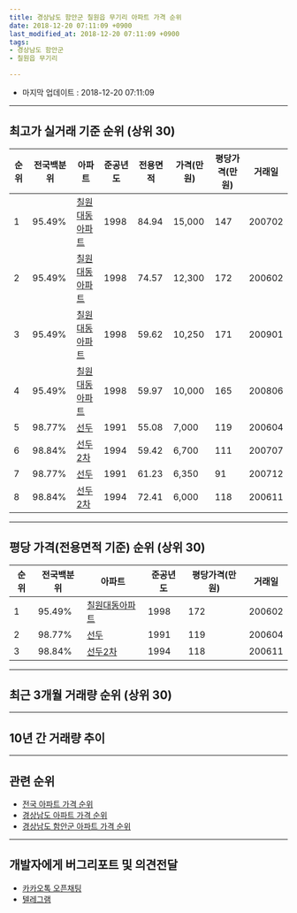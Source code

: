 ```yaml
---
title: 경상남도 함안군 칠원읍 무기리 아파트 가격 순위
date: 2018-12-20 07:11:09 +0900
last_modified_at: 2018-12-20 07:11:09 +0900
tags:
- 경상남도 함안군
- 칠원읍 무기리

---
```


* 마지막 업데이트 : 2018-12-20 07:11:09

---

## 최고가 실거래 기준 순위 (상위 30)


|순위|전국백분위|아파트|준공년도|전용면적|가격(만원)|평당가격(만원)|거래일|
|---|---|---|---|---|---|---|---|
|1|95.49%|[칠원대동아파트](https://search.naver.com/search.naver?query=%EA%B2%BD%EC%83%81%EB%82%A8%EB%8F%84+%ED%95%A8%EC%95%88%EA%B5%B0+%EC%B9%A0%EC%9B%90%EC%9D%8D+%EB%AC%B4%EA%B8%B0%EB%A6%AC+%EC%B9%A0%EC%9B%90%EB%8C%80%EB%8F%99%EC%95%84%ED%8C%8C%ED%8A%B8)|1998|84.94|15,000|147|200702|
|2|95.49%|[칠원대동아파트](https://search.naver.com/search.naver?query=%EA%B2%BD%EC%83%81%EB%82%A8%EB%8F%84+%ED%95%A8%EC%95%88%EA%B5%B0+%EC%B9%A0%EC%9B%90%EC%9D%8D+%EB%AC%B4%EA%B8%B0%EB%A6%AC+%EC%B9%A0%EC%9B%90%EB%8C%80%EB%8F%99%EC%95%84%ED%8C%8C%ED%8A%B8)|1998|74.57|12,300|172|200602|
|3|95.49%|[칠원대동아파트](https://search.naver.com/search.naver?query=%EA%B2%BD%EC%83%81%EB%82%A8%EB%8F%84+%ED%95%A8%EC%95%88%EA%B5%B0+%EC%B9%A0%EC%9B%90%EC%9D%8D+%EB%AC%B4%EA%B8%B0%EB%A6%AC+%EC%B9%A0%EC%9B%90%EB%8C%80%EB%8F%99%EC%95%84%ED%8C%8C%ED%8A%B8)|1998|59.62|10,250|171|200901|
|4|95.49%|[칠원대동아파트](https://search.naver.com/search.naver?query=%EA%B2%BD%EC%83%81%EB%82%A8%EB%8F%84+%ED%95%A8%EC%95%88%EA%B5%B0+%EC%B9%A0%EC%9B%90%EC%9D%8D+%EB%AC%B4%EA%B8%B0%EB%A6%AC+%EC%B9%A0%EC%9B%90%EB%8C%80%EB%8F%99%EC%95%84%ED%8C%8C%ED%8A%B8)|1998|59.97|10,000|165|200806|
|5|98.77%|[선두](https://search.naver.com/search.naver?query=%EA%B2%BD%EC%83%81%EB%82%A8%EB%8F%84+%ED%95%A8%EC%95%88%EA%B5%B0+%EC%B9%A0%EC%9B%90%EC%9D%8D+%EB%AC%B4%EA%B8%B0%EB%A6%AC+%EC%84%A0%EB%91%90)|1991|55.08|7,000|119|200604|
|6|98.84%|[선두2차](https://search.naver.com/search.naver?query=%EA%B2%BD%EC%83%81%EB%82%A8%EB%8F%84+%ED%95%A8%EC%95%88%EA%B5%B0+%EC%B9%A0%EC%9B%90%EC%9D%8D+%EB%AC%B4%EA%B8%B0%EB%A6%AC+%EC%84%A0%EB%91%902%EC%B0%A8)|1994|59.42|6,700|111|200707|
|7|98.77%|[선두](https://search.naver.com/search.naver?query=%EA%B2%BD%EC%83%81%EB%82%A8%EB%8F%84+%ED%95%A8%EC%95%88%EA%B5%B0+%EC%B9%A0%EC%9B%90%EC%9D%8D+%EB%AC%B4%EA%B8%B0%EB%A6%AC+%EC%84%A0%EB%91%90)|1991|61.23|6,350|91|200712|
|8|98.84%|[선두2차](https://search.naver.com/search.naver?query=%EA%B2%BD%EC%83%81%EB%82%A8%EB%8F%84+%ED%95%A8%EC%95%88%EA%B5%B0+%EC%B9%A0%EC%9B%90%EC%9D%8D+%EB%AC%B4%EA%B8%B0%EB%A6%AC+%EC%84%A0%EB%91%902%EC%B0%A8)|1994|72.41|6,000|118|200611|


---

## 평당 가격(전용면적 기준) 순위 (상위 30)


|순위|전국백분위|아파트|준공년도|평당가격(만원)|거래일|
|---|---|---|---|---|---|
|1|95.49%|[칠원대동아파트](https://search.naver.com/search.naver?query=%EA%B2%BD%EC%83%81%EB%82%A8%EB%8F%84+%ED%95%A8%EC%95%88%EA%B5%B0+%EC%B9%A0%EC%9B%90%EC%9D%8D+%EB%AC%B4%EA%B8%B0%EB%A6%AC+%EC%B9%A0%EC%9B%90%EB%8C%80%EB%8F%99%EC%95%84%ED%8C%8C%ED%8A%B8)|1998|172|200602|
|2|98.77%|[선두](https://search.naver.com/search.naver?query=%EA%B2%BD%EC%83%81%EB%82%A8%EB%8F%84+%ED%95%A8%EC%95%88%EA%B5%B0+%EC%B9%A0%EC%9B%90%EC%9D%8D+%EB%AC%B4%EA%B8%B0%EB%A6%AC+%EC%84%A0%EB%91%90)|1991|119|200604|
|3|98.84%|[선두2차](https://search.naver.com/search.naver?query=%EA%B2%BD%EC%83%81%EB%82%A8%EB%8F%84+%ED%95%A8%EC%95%88%EA%B5%B0+%EC%B9%A0%EC%9B%90%EC%9D%8D+%EB%AC%B4%EA%B8%B0%EB%A6%AC+%EC%84%A0%EB%91%902%EC%B0%A8)|1994|118|200611|


---

## 최근 3개월 거래량 순위 (상위 30)


<div style="width:100%;">
    <canvas id="deal_count_ranking" height="250"></canvas>
</div>


<script>
new Chart(document.getElementById("deal_count_ranking"), {
    type: 'horizontalBar',
    data: {
        labels: ['칠원대동아파트', '선두2차', '선두'],
        datasets: [{
            label: '실거래 수',
            data: [2, 1, 1],
            borderColor: "rgba(255, 0, 128, 1)",
            backgroundColor: "rgba(255, 0, 128, 0.5)",
            fill: false,
        }]
    },
    options: {
        responsive: true,
        title: {
            display: true,
            text: '최근 3개월 거래량 순위'
        },
        tooltips: {
            mode: 'index',
            intersect: false,
            callbacks: {
                title: function(tooltipItems, data) {
                    return "실거래 수:";
                },
                label: function(tooltipItem, data) {
                    return data.labels[tooltipItem.index] + ": " + tooltipItem.xLabel;
                }
            }
        },
        hover: {
            mode: 'nearest',
            intersect: true
        },
        scales: {
            xAxes: [{
                display: true,
                scaleLabel: {
                    display: true,
                    labelString: '실거래 수'
                },
                ticks: {
                    suggestedMin: 0,
                }
            }],
            yAxes: [{
                display: true,
                ticks: {
                    autoSkip: false,
                    callback: function(value, index, values) {
                        if (value.length > 15)
                            return value.substr(0, 13) + "...";
                        else
                            return value;
                    }
                },
                scaleLabel: {
                    display: false,
                }
            }]
        }
    }
});

</script>


---

## 10년 간 거래량 추이


<div style="width:100%;">
    <canvas id="deal_progress" height="250"></canvas>
</div>

<script>
new Chart(document.getElementById("deal_progress"), {
    type: 'line',
    data: {
        labels: ['200812','200901','200902','200903','200904','200905','200906','200907','200908','200909','200910','200911','200912','201001','201002','201003','201004','201005','201006','201007','201008','201009','201010','201011','201012','201101','201102','201103','201104','201105','201106','201107','201108','201109','201110','201111','201112','201201','201202','201203','201204','201205','201206','201207','201208','201209','201210','201211','201212','201301','201302','201303','201304','201305','201306','201307','201308','201309','201310','201311','201312','201401','201402','201403','201404','201405','201406','201407','201408','201409','201410','201411','201412','201501','201502','201503','201504','201505','201506','201507','201508','201509','201510','201511','201512','201601','201602','201603','201604','201605','201606','201607','201608','201609','201610','201611','201612','201701','201702','201703','201704','201705','201706','201707','201708','201709','201710','201711','201712','201801','201802','201803','201804','201805','201806','201807','201808','201809','201810','201811','201812'],
        datasets: [{
            label: '실거래 수',
            pointRadius: 1,
            data: [3, 1, 8, 3, 7, 5, 6, 3, 0, 6, 7, 4, 4, 6, 1, 9, 5, 4, 1, 5, 5, 5, 2, 10, 6, 4, 10, 7, 7, 7, 5, 6, 5, 7, 1, 5, 5, 0, 2, 0, 3, 1, 0, 3, 1, 0, 0, 3, 4, 1, 0, 2, 3, 5, 4, 0, 1, 3, 3, 2, 2, 0, 4, 6, 4, 3, 6, 3, 3, 6, 2, 2, 1, 2, 2, 9, 4, 3, 5, 2, 4, 0, 2, 2, 2, 4, 4, 3, 5, 1, 2, 4, 7, 9, 1, 1, 1, 2, 1, 5, 7, 0, 3, 4, 1, 1, 0, 2, 3, 2, 2, 0, 2, 0, 1, 0, 3, 1, 3, 1, 0],
            borderColor: "rgba(255, 201, 14, 1)",
            backgroundColor: "rgba(255, 201, 14, 0.5)",
            fill: true,
        }]
    },
    options: {
        responsive: true,
        title: {
            display: true,
            text: '10년간 거래량 추이'
        },
        tooltips: {
            mode: 'index',
            intersect: false,
        },
        hover: {
            mode: 'nearest',
            intersect: true
        },
        scales: {
            xAxes: [{
                display: true,
                scaleLabel: {
                    display: true,
                    labelString: '년/월'
                }
            }],
            yAxes: [{
                display: true,
                ticks: {
                    suggestedMin: 0,
                },
                scaleLabel: {
                    display: true,
                    labelString: '실거래 수'
                }
            }]
        }
    }
});

</script>


---

## 관련 순위

- [전국 아파트 가격 순위](https://inasie.github.io/apt-ranking/전국)
- [경상남도 아파트 가격 순위](https://inasie.github.io/apt-ranking/경상남도)
- [경상남도 함안군 아파트 가격 순위](https://inasie.github.io/apt-ranking/경상남도-함안군)


---

## 개발자에게 버그리포트 및 의견전달

- [카카오톡 오픈채팅](https://open.kakao.com/o/gLJUAP4)
- [텔레그램](https://t.me/inasie)


